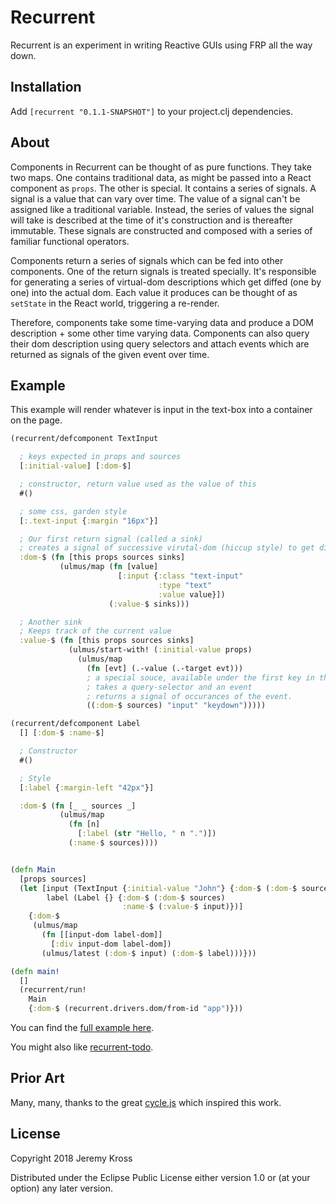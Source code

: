 # Recurrent

Recurrent is an experiment in writing Reactive GUIs using FRP all the way down.

## Installation

Add `[recurrent "0.1.1-SNAPSHOT"]` to your project.clj dependencies.

## About

Components in Recurrent can be thought of as pure functions.  They take two maps.  One contains traditional data, as might be passed into a React component as `props`.  The other is special.  It contains a series of signals.  A signal is a value that can vary over time.  The value of a signal can't be assigned like a traditional variable.  Instead, the series of values the signal will take is described at the time of it's construction and is thereafter immutable.  These signals are constructed and composed with a series of familiar functional operators.

Components return a series of signals which can be fed into other components.  One of the return signals is treated specially.  It's responsible for generating a series of virtual-dom descriptions which get diffed (one by one) into the actual dom.  Each value it produces can be thought of as `setState` in the React world, triggering a re-render.

Therefore, components take some time-varying data and produce a DOM description + some other time varying data.  Components can also query their dom description using query selectors and attach events which are returned as signals of the given event over time.

## Example
This example will render whatever is input in the text-box into a container on the page.

```clojure
(recurrent/defcomponent TextInput

  ; keys expected in props and sources
  [:initial-value] [:dom-$]

  ; constructor, return value used as the value of this
  #()

  ; some css, garden style
  [:.text-input {:margin "16px"}]

  ; Our first return signal (called a sink)
  ; creates a signal of successive virutal-dom (hiccup style) to get diffed into real dom.
  :dom-$ (fn [this props sources sinks]
           (ulmus/map (fn [value]
                        [:input {:class "text-input"
                                 :type "text"
                                 :value value}])
                      (:value-$ sinks)))

  ; Another sink
  ; Keeps track of the current value
  :value-$ (fn [this props sources sinks]
             (ulmus/start-with! (:initial-value props)
               (ulmus/map
                 (fn [evt] (.-value (.-target evt)))
                 ; a special souce, available under the first key in the source list.
                 ; takes a query-selector and an event
                 ; returns a signal of occurances of the event.
                 ((:dom-$ sources) "input" "keydown")))))

(recurrent/defcomponent Label
  [] [:dom-$ :name-$]

  ; Constructor
  #()

  ; Style
  [:label {:margin-left "42px"}]

  :dom-$ (fn [_ _ sources _]
           (ulmus/map
             (fn [n]
               [:label (str "Hello, " n ".")])
             (:name-$ sources))))


(defn Main
  [props sources]
  (let [input (TextInput {:initial-value "John"} {:dom-$ (:dom-$ sources)})
        label (Label {} {:dom-$ (:dom-$ sources)
                         :name-$ (:value-$ input)})]
    {:dom-$
     (ulmus/map
       (fn [[input-dom label-dom]]
         [:div input-dom label-dom])
       (ulmus/latest (:dom-$ input) (:dom-$ label)))}))

(defn main!
  []
  (recurrent/run!
    Main
    {:dom-$ (recurrent.drivers.dom/from-id "app")}))
```

You can find the [full example here](https://github.com/jeremykross/recurrent-hello-john).

You might also like [recurrent-todo](https://github.com/jeremykross/recurrent-todo).

## Prior Art
Many, many, thanks to the great [cycle.js](https://github.com/cyclejs/cyclejs) which inspired this work.

## License

Copyright 2018 Jeremy Kross

Distributed under the Eclipse Public License either version 1.0 or (at your option) any later version.
